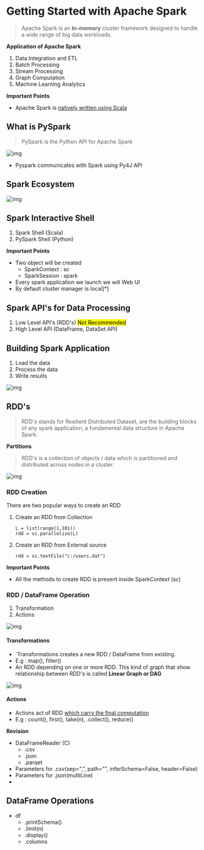 # Getting Started with Apache Spark

> Apache Spark is an **In-memory** cluster framework designed to handle a wide range of big data workloads.

**Application of Apache Spark**

1. Data Integration and ETL
2. Batch Processing
3. Stream Processing
4. Graph Computation
5. Machine Learning Analytics

**Important Points**

* Apache Spark is <u>natively written using Scala</u>

## What is PySpark

> PySpark is the Python API for Apache Spark

![img](https://lh7-rt.googleusercontent.com/docsz/AD_4nXdxrH9bZJ635Qimn2XVv26-Z83-rj6qBTE-eLDpUk7XLAU29uE_zBnVW46JkVLn44-P8G7D20ap7pNY2HzOo6-GV82LZRz0RWbKLQQJhNjGCKMP--0CeowDsAlQsvsCUFIs-5OK6jqNHHEwxvOlOOBQyAHA?key=_he-T4Jq934AhrSZa-Be-g)

* Pyspark communicates with Spark using Py4J API

## Spark Ecosystem

![img](https://lh7-rt.googleusercontent.com/docsz/AD_4nXcvvVv89D0hw0sk9-3wTHMF4iMCWywWRg2zamF3M5adGT_f9RYiNfkICYTE4sP3qexijYEVZ82qWD5Yrupl2HQCnCNXBmtDj8YndMaeeK7R18VlybRk-bC5bSIrRu9IeMkekPKnraRngyYK_j-iAOsDPcNa?key=_he-T4Jq934AhrSZa-Be-g)

## Spark Interactive Shell

1. Spark Shell (Scala)
2. PySpark Shell (Python)

**Important Points**

* Two object will be created 
  * SparkContext : sc
  * SparkSession : spark
* Every spark application we launch we will Web UI
* By default cluster manager is local]*]

## Spark API's for Data Processing

1. Low Level API's (RDD's) <mark>Not Recommended</mark>
2. High Level API (DataFrame, DataSet API)

## Building Spark Application

1. Load the data
2. Process the data
3. Write results

![img](https://lh7-rt.googleusercontent.com/docsz/AD_4nXc349DZvywefxfCKkkk3SdT5SamE75hMP5ZIlW7OXr3xarOMzHwWRK1g-ANMmfmhlba9idoi0ew2EuPuEHaNDRaNrZjl0sLG7w1dLuMvVjkU9qp9MvU2PjL30DmFeiukwijqGsV_-UKAMPvDG_huNIPfvc?key=_he-T4Jq934AhrSZa-Be-g)

## RDD's

> RDD's stands for Resilient Distributed Dataset, are the building blocks of any spark application, a fundamental data structure in Apache Spark.

**Partitions**

> RDD's is a collection of objects / data which is partitioned and distributed across nodes in a cluster.

![img](https://lh7-rt.googleusercontent.com/docsz/AD_4nXdpkEvRyhZkmJv6XORd6-ua1wUSBu4-kEROEt65gLc9wgpki-hzC2-ko_zo14GXBqelaiCNe0Ck_J0JuNNT4FQlN8sYigE523EAkEv2NGYYMvzV0h1YyD7AopyUWS8ZTyt6cVfxFygB02_aQF1Qn8_V4eyB?key=Dxp7lTxgvspH2ig-I7LuEw)

### RDD Creation

There are two popular ways to create an RDD

1. Create an RDD from Collection

   ```
   L = list(range(1,101))
   rdd = sc.parallelize(L)
   ```

2. Create an RDD from External source

   ```
   rdd = sc.textFile("c:/users.dat")
   ```

   

**Important Points**

* All the methods to create RDD is present inside SparkContext (sc)

### RDD / DataFrame Operation

1. Transformation
2. Actions

![img](https://lh7-rt.googleusercontent.com/docsz/AD_4nXctWMhxv_Hy-Z64hvwOa5J92oUH8m9lDz_VaXvntdjaa-v1fYEzjcLWZDo-u89T82whdPoMMUrYGSKjOB6ATIpsU0Rsob2FPUoXmsTlM3S-Y0ubWNbk3mbfKtneykL_zlC4MSDj9XudN5oiqOcxPZshN20G?key=Dxp7lTxgvspH2ig-I7LuEw)

#### Transformations

* `Transformations creates a new RDD / DataFrame from existing.
* E.g : map(), filter()
* An RDD depending on one or more RDD. This kind of graph that show relationship between RDD's is called **Linear Graph or DAG**

![img](https://lh7-rt.googleusercontent.com/docsz/AD_4nXfe2IUsSblnMd3sWP3hgzBuKBFIz93mi7RfjH0Z_KFV5JijpQ3VOM12txYtHhNxu5UhoyZXjkPwi0G9pbI2PoEddBe3-Tdc1BurooLMddNY6okbSBHhAV6Hd77L_WvxBflkln5kmc3srtDUtBIvFOiavLjk?key=Dxp7lTxgvspH2ig-I7LuEw)

#### Actions

* Actions act of RDD <u>which carry the final computation</u>
* E.g : count(), first(), take(n), .collect(), reduce()

**Revision**

* DataFrameReader (C)
  * .csv
  * .json
  * .parqet
* Parameters for .csv(sep=",", path="", inferSchema=False, header=False)
* Parameters for .json(multiLine)
* 

## DataFrame Operations

* df
  * .printSchema()
  * .limit(n)
  * .display()
  * .columns